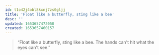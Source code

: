 ```yaml
---
id: t1o42j4obl8kxnj7zs0gljj
title: 'Float like a butterfly, sting like a bee'
desc: ''
updated: 1653657472050
created: 1653657460157
---
```


> “Float like a butterfly, sting like a bee. The hands can't hit what the eyes can't see.”
